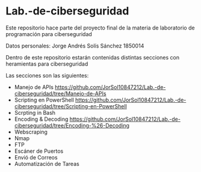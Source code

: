 # Lab.-de-ciberseguridad
Este repositorio hace parte del proyecto final de la materia de laboratorio de programación para ciberseguridad

Datos personales:
  Jorge Andrés Solís Sánchez
  1850014

Dentro de este repositorio estarán contenidas distintas secciones con heramientas para ciberseguridad

Las secciones son las siguientes:
  - Manejo de APIs https://github.com/JorSol10847212/Lab.-de-ciberseguridad/tree/Manejo-de-APIs
  - Scripting en PowerShell https://github.com/JorSol10847212/Lab.-de-ciberseguridad/tree/Scripting-en-PowerShell
  - Scrpting in Bash
  - Encoding & Decoding https://github.com/JorSol10847212/Lab.-de-ciberseguridad/tree/Encoding-%26-Decoding
  - Webscraping
  - Nmap
  - FTP
  - Escáner de Puertos
  - Envió de Correos
  - Automatización de Tareas
